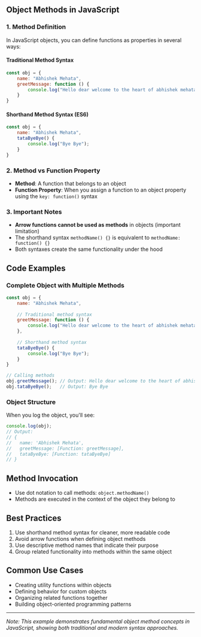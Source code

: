 ## Object Methods in JavaScript

<!-- ## Overview
This guide demonstrates how to define and use functions as properties in JavaScript objects, commonly known as **methods**. Methods are functions that belong to objects and can be called to perform specific actions. -->



### 1. Method Definition
In JavaScript objects, you can define functions as properties in several ways:

#### Traditional Method Syntax
```javascript
const obj = {
    name: "Abhishek Mehata",
    greetMessage: function () {
        console.log("Hello dear welcome to the heart of abhishek mehata");
    }
}
```

#### Shorthand Method Syntax (ES6)
```javascript
const obj = {
    name: "Abhishek Mehata",
    tataByeBye() {
        console.log("Bye Bye");
    }
}
```

### 2. Method vs Function Property
- **Method**: A function that belongs to an object
- **Function Property**: When you assign a function to an object property using the `key: function()` syntax

### 3. Important Notes
- **Arrow functions cannot be used as methods** in objects (important limitation)
- The shorthand syntax `methodName() {}` is equivalent to `methodName: function() {}`
- Both syntaxes create the same functionality under the hood

## Code Examples

### Complete Object with Multiple Methods
```javascript
const obj = {
    name: "Abhishek Mehata",
    
    // Traditional method syntax
    greetMessage: function () {
        console.log("Hello dear welcome to the heart of abhishek mehata");
    },
    
    // Shorthand method syntax
    tataByeBye() {
        console.log("Bye Bye");
    }
}

// Calling methods
obj.greetMessage(); // Output: Hello dear welcome to the heart of abhishek mehata
obj.tataByeBye();   // Output: Bye Bye
```

### Object Structure
When you log the object, you'll see:
```javascript
console.log(obj);
// Output:
// {
//   name: 'Abhishek Mehata',
//   greetMessage: [Function: greetMessage],
//   tataByeBye: [Function: tataByeBye]
// }
```

## Method Invocation
- Use dot notation to call methods: `object.methodName()`
- Methods are executed in the context of the object they belong to

## Best Practices
1. Use shorthand method syntax for cleaner, more readable code
2. Avoid arrow functions when defining object methods
3. Use descriptive method names that indicate their purpose
4. Group related functionality into methods within the same object

<!-- ## Syntax Comparison

| Traditional Syntax | Shorthand Syntax | Equivalent |
|-------------------|------------------|------------|
| `method: function() {}` | `method() {}` | ✅ Same functionality |
| More verbose | Cleaner, concise | ✅ ES6 standard |
| Explicit function keyword | Implicit function | ✅ Modern preferred | -->

## Common Use Cases
- Creating utility functions within objects
- Defining behavior for custom objects
- Organizing related functions together
- Building object-oriented programming patterns

---

*Note: This example demonstrates fundamental object method concepts in JavaScript, showing both traditional and modern syntax approaches.*